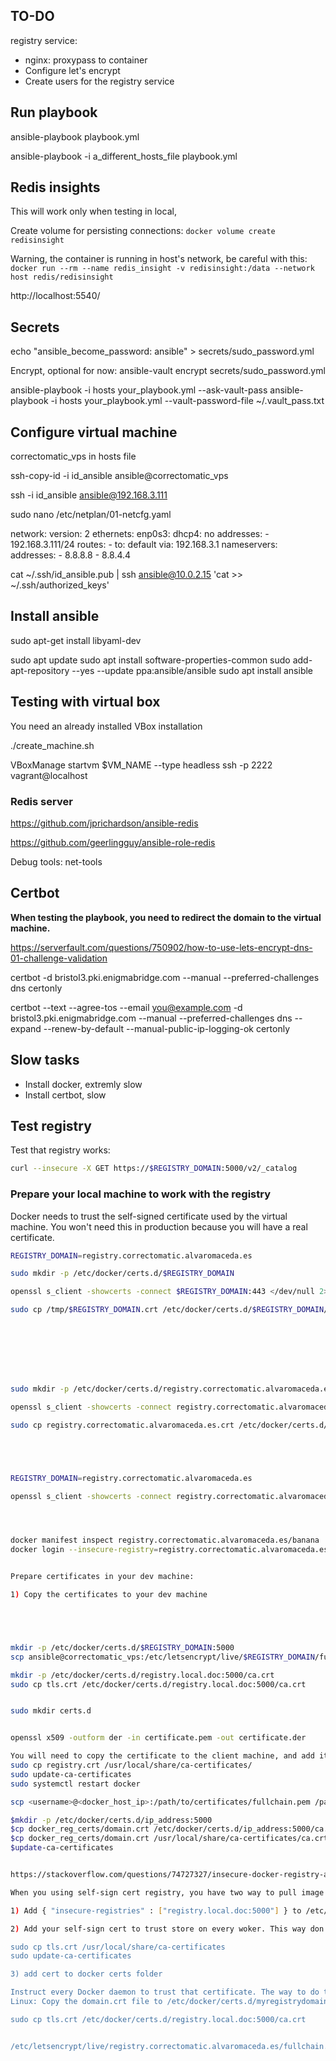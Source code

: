 ## TO-DO

registry service:
  - nginx: proxypass to container
  - Configure let's encrypt
  - Create users for the registry service


## Run playbook

ansible-playbook playbook.yml

ansible-playbook -i a_different_hosts_file playbook.yml


## Redis insights

This will work only when testing in local,

Create volume for persisting connections:
`docker volume create redisinsight`

Warning, the container is running in host's network, be careful with this:
`docker run --rm --name redis_insight -v redisinsight:/data --network host redis/redisinsight`

http://localhost:5540/

## Secrets

echo "ansible_become_password: ansible" > secrets/sudo_password.yml

Encrypt, optional for now:
ansible-vault encrypt secrets/sudo_password.yml

ansible-playbook -i hosts your_playbook.yml --ask-vault-pass
ansible-playbook -i hosts your_playbook.yml --vault-password-file ~/.vault_pass.txt

## Configure virtual machine

correctomatic_vps in hosts file

ssh-copy-id -i id_ansible ansible@correctomatic_vps

ssh -i id_ansible ansible@192.168.3.111

sudo nano /etc/netplan/01-netcfg.yaml


network:
  version: 2
  ethernets:
    enp0s3:
      dhcp4: no
      addresses:
        - 192.168.3.111/24
      routes:
        - to: default
          via: 192.168.3.1
      nameservers:
        addresses:
          - 8.8.8.8
          - 8.8.4.4


cat ~/.ssh/id_ansible.pub | ssh ansible@10.0.2.15 'cat >> ~/.ssh/authorized_keys'

## Install ansible

sudo apt-get install libyaml-dev

sudo apt update
sudo apt install software-properties-common
sudo add-apt-repository --yes --update ppa:ansible/ansible
sudo apt install ansible

## Testing with virtual box

You need an already installed VBox installation

./create_machine.sh


VBoxManage startvm $VM_NAME --type headless
ssh -p 2222 vagrant@localhost



### Redis server

https://github.com/jprichardson/ansible-redis

https://github.com/geerlingguy/ansible-role-redis


Debug tools:
net-tools

## Certbot

**When testing the playbook, you need to redirect the domain to the virtual machine.**

https://serverfault.com/questions/750902/how-to-use-lets-encrypt-dns-01-challenge-validation


certbot -d bristol3.pki.enigmabridge.com --manual --preferred-challenges dns certonly

certbot --text --agree-tos --email you@example.com -d bristol3.pki.enigmabridge.com --manual --preferred-challenges dns --expand --renew-by-default  --manual-public-ip-logging-ok certonly



## Slow tasks
- Install docker, extremly slow
- Install certbot, slow


## Test registry

Test that registry works:
```bash
curl --insecure -X GET https://$REGISTRY_DOMAIN:5000/v2/_catalog
```

### Prepare your local machine to work with the registry

Docker needs to trust the self-signed certificate used by the virtual machine. You won't need this in production because you will have a real certificate.

```bash
REGISTRY_DOMAIN=registry.correctomatic.alvaromaceda.es

sudo mkdir -p /etc/docker/certs.d/$REGISTRY_DOMAIN

openssl s_client -showcerts -connect $REGISTRY_DOMAIN:443 </dev/null 2>/dev/null | openssl x509 -outform PEM > /tmp/$REGISTRY_DOMAIN.crt

sudo cp /tmp/$REGISTRY_DOMAIN.crt /etc/docker/certs.d/$REGISTRY_DOMAIN/








sudo mkdir -p /etc/docker/certs.d/registry.correctomatic.alvaromaceda.es

openssl s_client -showcerts -connect registry.correctomatic.alvaromaceda.es:443 </dev/null 2>/dev/null | openssl x509 -outform PEM > /etc/docker/certs.d/registry.correctomatic.alvaromaceda.es/

sudo cp registry.correctomatic.alvaromaceda.es.crt /etc/docker/certs.d/registry.correctomatic.alvaromaceda.es/





REGISTRY_DOMAIN=registry.correctomatic.alvaromaceda.es

openssl s_client -showcerts -connect registry.correctomatic.alvaromaceda.es:443 </dev/null 2>/dev/null | openssl x509 -outform PEM > registry.correctomatic.alvaromaceda.es.crt




docker manifest inspect registry.correctomatic.alvaromaceda.es/banana
docker login --insecure-registry=registry.correctomatic.alvaromaceda.es


Prepare certificates in your dev machine:

1) Copy the certificates to your dev machine





mkdir -p /etc/docker/certs.d/$REGISTRY_DOMAIN:5000
scp ansible@correctomatic_vps:/etc/letsencrypt/live/$REGISTRY_DOMAIN/fullchain.pem /tmp/correctomatic_registry.crt

mkdir -p /etc/docker/certs.d/registry.local.doc:5000/ca.crt
sudo cp tls.crt /etc/docker/certs.d/registry.local.doc:5000/ca.crt


sudo mkdir certs.d


openssl x509 -outform der -in certificate.pem -out certificate.der

You will need to copy the certificate to the client machine, and add it to the docker configuration:
sudo cp registry.crt /usr/local/share/ca-certificates/
sudo update-ca-certificates
sudo systemctl restart docker

scp <username>@<docker_host_ip>:/path/to/certificates/fullchain.pem /path/on/your/local/machine/

$mkdir -p /etc/docker/certs.d/ip_address:5000
$cp docker_reg_certs/domain.crt /etc/docker/certs.d/ip_address:5000/ca.crt
$cp docker_reg_certs/domain.crt /usr/local/share/ca-certificates/ca.crt
$update-ca-certificates


https://stackoverflow.com/questions/74727327/insecure-docker-registry-and-self-signed-certificates

When you using self-sign cert registry, you have two way to pull image from there.

1) Add { "insecure-registries" : ["registry.local.doc:5000"] } to /etc/docker/daemon.json

2) Add your self-sign cert to trust store on every woker. This way don't require restart k3s. For ubuntu see below.

sudo cp tls.crt /usr/local/share/ca-certificates
sudo update-ca-certificates

3) add cert to docker certs folder

Instruct every Docker daemon to trust that certificate. The way to do this depends on your OS.
Linux: Copy the domain.crt file to /etc/docker/certs.d/myregistrydomain.com:5000/ca.crt on every Docker host. You do not need to restart Docker.

sudo cp tls.crt /etc/docker/certs.d/registry.local.doc:5000/ca.crt


/etc/letsencrypt/live/registry.correctomatic.alvaromaceda.es/fullchain.pem
